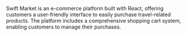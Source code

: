 Swift Market is an e-commerce platform built with React, offering customers a user-friendly interface to easily purchase travel-related products. The platform includes a comprehensive shopping cart system, enabling customers to manage their purchases. 
